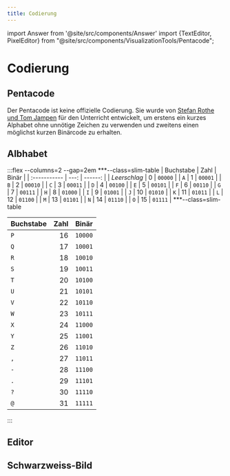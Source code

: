 ```yaml
---
title: Codierung
---
```


import Answer from '@site/src/components/Answer'
import {TextEditor, PixelEditor} from "@site/src/components/VisualizationTools/Pentacode";

# Codierung

## Pentacode
Der Pentacode ist keine offizielle Codierung. Sie wurde von [Stefan Rothe und Tom Jampen](https://rothe.io/?b=crypto&p=1349) für den Unterricht entwickelt, um erstens ein kurzes Alphabet ohne unnötige Zeichen zu verwenden und zweitens einen möglichst kurzen Binärcode zu erhalten.

## Albhabet

:::flex --columns=2 --gap=2em
***--class=slim-table
| Buchstabe    | Zahl |   Binär |
| :----------- | ---: | ------: |
| *Leerschlag* |    0 | `00000` |
| `A`          |    1 | `00001` |
| `B`          |    2 | `00010` |
| `C`          |    3 | `00011` |
| `D`          |    4 | `00100` |
| `E`          |    5 | `00101` |
| `F`          |    6 | `00110` |
| `G`          |    7 | `00111` |
| `H`          |    8 | `01000` |
| `I`          |    9 | `01001` |
| `J`          |   10 | `01010` |
| `K`          |   11 | `01011` |
| `L`          |   12 | `01100` |
| `M`          |   13 | `01101` |
| `N`          |   14 | `01110` |
| `O`          |   15 | `01111` |
***--class=slim-table

| Buchstabe | Zahl |   Binär |
| :-------- | ---: | ------: |
| `P`       |   16 | `10000` |
| `Q`       |   17 | `10001` |
| `R`       |   18 | `10010` |
| `S`       |   19 | `10011` |
| `T`       |   20 | `10100` |
| `U`       |   21 | `10101` |
| `V`       |   22 | `10110` |
| `W`       |   23 | `10111` |
| `X`       |   24 | `11000` |
| `Y`       |   25 | `11001` |
| `Z`       |   26 | `11010` |
| `,`       |   27 | `11011` |
| `-`       |   28 | `11100` |
| `.`       |   29 | `11101` |
| `?`       |   30 | `11110` |
| `@`       |   31 | `11111` |
:::

<Answer type="text" web_key="fc6f5120-4883-4ac2-b7c4-528919c0ff87" placeholder="Notizen..." />

## Editor

<TextEditor />

## Schwarzweiss-Bild

<PixelEditor />
